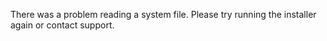 There was a problem reading a system file.  Please try running the installer again or contact support.